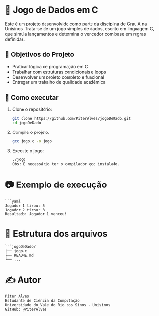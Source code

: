 # 🎲 Jogo de Dados em C

Este é um projeto desenvolvido como parte da disciplina de Grau A na Unisinos. Trata-se de um jogo simples de dados, escrito em linguagem C, que simula lançamentos e determina o vencedor com base em regras definidas.

## 📌 Objetivos do Projeto

- Praticar lógica de programação em C
- Trabalhar com estruturas condicionais e loops
- Desenvolver um projeto completo e funcional
- Entregar um trabalho de qualidade acadêmica

## 🚀 Como executar

1. Clone o repositório:

   ```bash
   git clone https://github.com/PiterAlves/jogoDeDado.git
   cd jogoDeDado

2. Compile o projeto:

	```bash
	gcc jogo.c -o jogo

3. Execute o jogo:

	```bash
	./jogo
	Obs: É necessário ter o compilador gcc instalado.

# 📷 Exemplo de execução

	```yaml
	Jogador 1 tirou: 5
	Jogador 2 tirou: 3
	Resultado: Jogador 1 venceu!
	
# 📁 Estrutura dos arquivos

	```jogoDeDado/
	├── jogo.c
	├── README.md
	└── ...
	
# ✍️ Autor

	Piter Alves
	Estudante de Ciência da Computação
	Universidade do Vale do Rio dos Sinos - Unisinos
	GitHub: @PiterAlves